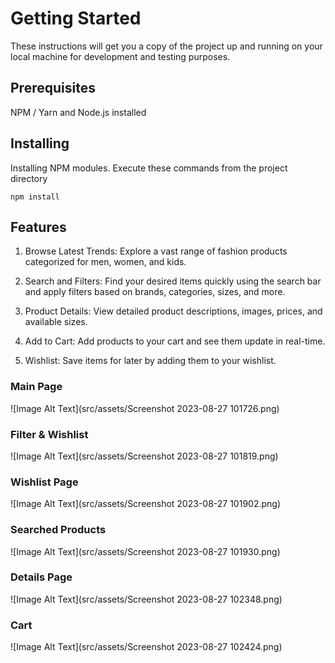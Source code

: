 # Getting Started

These instructions will get you a copy of the project up and running on your local machine for development and testing purposes.

## Prerequisites

NPM / Yarn and Node.js installed

## Installing

Installing NPM modules. Execute these commands from the project directory
   ```
npm install
```

## Features
1. Browse Latest Trends: Explore a vast range of fashion products categorized for men, women, and kids.

2. Search and Filters: Find your desired items quickly using the search bar and apply filters based on brands, categories, sizes, and more.

3. Product Details: View detailed product descriptions, images, prices, and available sizes.

4. Add to Cart: Add products to your cart and see them update in real-time.

5. Wishlist: Save items for later by adding them to your wishlist.



### Main Page
![Image Alt Text](src/assets/Screenshot 2023-08-27 101726.png)

### Filter & Wishlist 
![Image Alt Text](src/assets/Screenshot 2023-08-27 101819.png)

### Wishlist Page
![Image Alt Text](src/assets/Screenshot 2023-08-27 101902.png)

### Searched Products
![Image Alt Text](src/assets/Screenshot 2023-08-27 101930.png)

### Details Page
![Image Alt Text](src/assets/Screenshot 2023-08-27 102348.png)

### Cart
![Image Alt Text](src/assets/Screenshot 2023-08-27 102424.png)





